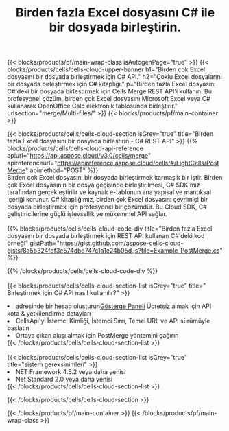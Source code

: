 ﻿---
title:  Birden fazla Excel dosyasını C# ile bir dosyada birleştirin.
description:  Birden çok Excel dosyasını C# ile birleştirmek için Bulut API'leri ve SDK'lar
url: /tr/net/merge/multi-files/
---
{{< blocks/products/pf/main-wrap-class isAutogenPage="true" >}}
{{< blocks/products/cells/cells-cloud-upper-banner h1="Birden çok Excel dosyasını bir dosyada birleştirmek için C# API." h2="Çoklu Excel dosyalarını bir dosyada birleştirmek için C# kitaplığı." p="Birden fazla Excel dosyasını C#\'deki bir dosyada birleştirmek için Cells Merge REST API\'i kullanın. Bu profesyonel çözüm, birden çok Excel dosyasını Microsoft Excel veya C# kullanarak OpenOffice Calc elektronik tablosunda birleştirir." urlsection="merge/Multi-files/" >}}
{{< blocks/products/pf/main-container >}}

{{< blocks/products/cells/cells-cloud-section isGrey="true" title="Birden fazla Excel dosyasını bir dosyada birleştirin - C# REST API" >}}
{{% blocks/products/cells/cells-cloud-api-reference apiurl="https://api.aspose.cloud/v3.0/cells/merge" apireferenceurl="https://apireference.aspose.cloud/cells/#/LightCells/PostMerge" apimethod="POST" %}}
<br/>
Birden çok Excel dosyasını bir dosyada birleştirmek karmaşık bir iştir. Birden çok Excel dosyasının bir dosya geçişinde birleştirilmesi, C# SDK'mız tarafından gerçekleştirilir ve kaynak e-tablonun ana yapısal ve mantıksal içeriği korunur. C# kitaplığımız, birden çok Excel dosyasını çevrimiçi bir dosyada birleştirmek için profesyonel bir çözümdür. Bu Cloud SDK, C# geliştiricilerine güçlü işlevsellik ve mükemmel API sağlar.
<br/>
<br/>
{{% blocks/products/cells/cells-cloud-code-div title="Birden fazla Excel dosyasını bir dosyada birleştirmek için REST API kullanan C#\'deki kod örneği" gistPath="https://gist.github.com/aspose-cells-cloud-gists/8a5b324fdf3e574dbd747c1a1e24b05d.js?file=Example-PostMerge.cs" %}}
  
{{% /blocks/products/cells/cells-cloud-code-div %}}
<br/>
<br/>
{{< blocks/products/cells/cells-cloud-section-list isGrey="true" title=" Birleştirmek için C# API nasıl kullanılır?" >}}
<li> adresinde bir hesap oluşturun<a href="https://dashboard.aspose.cloud/">Gösterge Paneli</a> Ücretsiz almak için API kota & yetkilendirme detayları</li>
<li>CellsApi'yi İstemci Kimliği, İstemci Sırrı, Temel URL ve API sürümüyle başlatın</li>
<li>Ortaya çıkan akışı almak için PostMerge yöntemini çağırın</li>
{{< /blocks/products/cells/cells-cloud-section-list >}}
<br/>
<br/>
{{< blocks/products/cells/cells-cloud-section-list isGrey="true" title="sistem gereksinimleri" >}}
<li>NET Framework 4.5.2 veya daha yenisi</li>
<li>Net Standard 2.0 veya daha yenisi</li>
{{< /blocks/products/cells/cells-cloud-section-list >}}

{{< /blocks/products/cells/cells-cloud-section >}}

{{< /blocks/products/pf/main-container >}}
{{< /blocks/products/pf/main-wrap-class >}}
